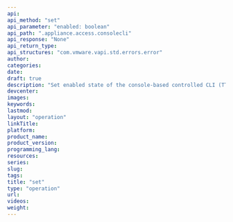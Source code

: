 ```yaml
---
api:
api_method: "set"
api_parameter: "enabled: boolean"
api_path: ".appliance.access.consolecli"
api_response: "None"
api_return_type:
api_structures: "com.vmware.vapi.std.errors.error"
author:
categories:
date:
draft: true
description: "Set enabled state of the console-based controlled CLI (TTY1)."
devcenter:
images:
keywords:
lastmod:
layout: "operation"
linkTitle:
platform:
product_name:
product_version:
programming_lang:
resources:
series:
slug:
tags:
title: "set"
type: "operation"
url:
videos:
weight:
---
```

